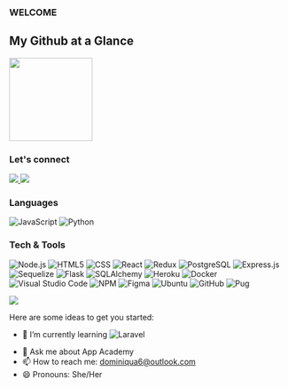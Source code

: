 ### WELCOME

## My Github at a Glance 
<a href="https://github.com/dominisam98/dominisam98">
 <img align="center" height="150" src="https://github-readme-stats.vercel.app/api?username=dominisam98&count_private=true&show_icons=true&theme=vue-dark&custom_title=My%20Stats"/>
</a>
   
### Let's connect
<a href="https://www.linkedin.com/in/dominique-samuels-b33233197/" target="_blank">
<img src="https://img.shields.io/badge/LinkedIn-0077B5?style=for-the-badge&logo=linkedin&logoColor=white" />
</a>
<a href="https://angel.co/u/dominique-samuels-3" target="_blank">
  <img src="https://img.shields.io/badge/Angel_List-9933CC?style=for-the-badge&logo=AngelList&logoColor=white" />
</a>
 
### Languages
![JavaScript](https://img.shields.io/badge/JavaScript-F7DF1E?style=for-the-badge&logo=javascript&logoColor=black)
![Python](https://img.shields.io/badge/python-3670A0?style=for-the-badge&logo=python&logoColor=ffdd54)
### Tech & Tools
![Node.js](https://img.shields.io/badge/Node.js-43853D?style=for-the-badge&logo=node.js&logoColor=white)
![HTML5](https://img.shields.io/badge/html5-%23E34F26.svg?style=for-the-badge&logo=html5&logoColor=white)
![CSS](https://img.shields.io/badge/CSS-239120?&style=for-the-badge&logo=css3&logoColor=white)
![React](https://img.shields.io/badge/React-20232A?style=for-the-badge&logo=react&logoColor=61DAFB)
![Redux](https://img.shields.io/badge/Redux-593D88?style=for-the-badge&logo=redux&logoColor=white)
![PostgreSQL](https://img.shields.io/badge/PostgreSQL-316192?style=for-the-badge&logo=postgresql&logoColor=white)
![Express.js](https://img.shields.io/badge/express.js-%23404d59.svg?style=for-the-badge&logo=express&logoColor=%2361DAFB)
![Sequelize](https://img.shields.io/badge/Sequelize-52B0E7?style=for-the-badge&logo=Sequelize&logoColor=white)
![Flask](https://img.shields.io/badge/Flask-000000?style=for-the-badge&logo=flask&logoColor=white)
![SQLAlchemy](https://img.shields.io/badge/SQLAlchemy-d71f00?style=for-the-badge&logo=SQLAlchemy&logoColor=white)
![Heroku](https://img.shields.io/badge/Heroku-430098?style=for-the-badge&logo=heroku&logoColor=white)
![Docker](https://img.shields.io/badge/docker-%230db7ed.svg?style=for-the-badge&logo=docker&logoColor=white)
![Visual Studio Code](https://img.shields.io/badge/Visual%20Studio%20Code-0078d7.svg?style=for-the-badge&logo=visual-studio-code&logoColor=white)
![NPM](https://img.shields.io/badge/NPM-%23000000.svg?style=for-the-badge&logo=npm&logoColor=white)
![Figma](https://img.shields.io/badge/figma-%23F24E1E.svg?style=for-the-badge&logo=figma&logoColor=white)
![Ubuntu](https://img.shields.io/badge/Ubuntu-E95420?style=for-the-badge&logo=ubuntu&logoColor=white)
![GitHub](https://img.shields.io/badge/github-%23121011.svg?style=for-the-badge&logo=github&logoColor=white)
![Pug](https://img.shields.io/badge/-Pug-brightgreen)


<!-- Make a similar profile using this repo https://github.com/anuraghazra/github-readme-stats -->



<!-- Keep these for later use -->

 <a href="https://dominisam98.github.io/portfolio.me/index.html" target="_blank">
  <img src="https://img.shields.io/badge/My_Portfolio-FF5722?style=for-the-badge&logo=rss&logoColor=white" />
</a> 



Here are some ideas to get you started:

<!-- - 🔭 I’m currently working on ... -->
- 🌱 I’m currently learning ![Laravel](https://img.shields.io/badge/-Laravel-red)
<!-- - 👯 I’m looking to collaborate on ...
- 🤔 I’m looking for help with ... -->
- 💬 Ask me about App Academy
- 📫 How to reach me: dominiqua6@outlook.com
- 😄 Pronouns: She/Her
<!-- - ⚡ Fun fact: ... -->

